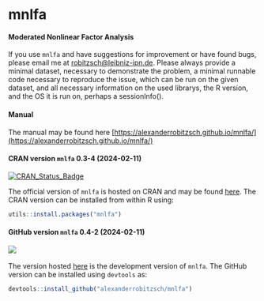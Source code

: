 # mnlfa
#### Moderated Nonlinear Factor Analysis


If you use `mnlfa` and have suggestions for improvement or have found bugs, please email me at robitzsch@leibniz-ipn.de.
Please always provide a minimal dataset, necessary to demonstrate the problem, 
a minimal runnable code necessary to reproduce the issue, which can be run on the given dataset, and
all necessary information on the used librarys, the R version, and the OS it is run on, perhaps a sessionInfo().

#### Manual

The manual may be found here [https://alexanderrobitzsch.github.io/mnlfa/](https://alexanderrobitzsch.github.io/mnlfa/) 

#### CRAN version `mnlfa` 0.3-4 (2024-02-11)


[![CRAN_Status_Badge](http://www.r-pkg.org/badges/version-last-release/mnlfa)](https://cran.r-project.org/package=mnlfa)
&#160;&#160;


The official version of `mnlfa` is hosted on CRAN and may be found [here](https://cran.r-project.org/package=mnlfa). 
The CRAN version can be installed from within R using:

```r
utils::install.packages("mnlfa")
```

#### GitHub version `mnlfa` 0.4-2 (2024-02-11)

[![](https://img.shields.io/badge/github%20version-0.4--2-orange.svg)](https://github.com/alexanderrobitzsch/mnlfa)&#160;&#160;

The version hosted [here](https://github.com/alexanderrobitzsch/mnlfa) is the development version of `mnlfa`. 
The GitHub version can be installed using `devtools` as:

```r
devtools::install_github("alexanderrobitzsch/mnlfa")
```
